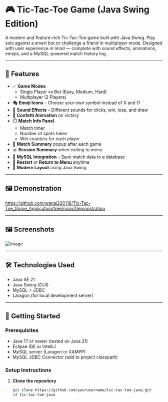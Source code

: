 # 🎮 Tic-Tac-Toe Game (Java Swing Edition)

A modern and feature-rich Tic-Tac-Toe game built with Java Swing. Play solo against a smart bot or challenge a friend in multiplayer mode. Designed with user experience in mind — complete with sound effects, animations, emojis, and a MySQL-powered match history log.

---

## 🧩 Features

- ✅ **Game Modes**
  - Single Player vs Bot (Easy, Medium, Hard)
  - Multiplayer (2 Players)
- 🎭 **Emoji Icons** – Choose your own symbol instead of X and O
- 🎵 **Sound Effects** – Different sounds for clicks, win, lose, and draw
- 🎉 **Confetti Animation** on victory
- ⏱️ **Match Info Panel**
  - Match timer
  - Number of spots taken
  - Win counters for each player
- 🧾 **Match Summary** popup after each game
- 📊 **Session Summary** when exiting to menu
- 💾 **MySQL Integration** – Save match data to a database
- 🔁 **Restart** or **Return to Menu** anytime
- 🎨 **Modern Layout** using Java Swing

---

## 🖼️ Demonstration

https://github.com/wanai220118/Tic-Tac-Toe_Game_Application/tree/main/Demonstration

---

## 🖼️ Screenshots

![image](https://github.com/user-attachments/assets/03acf74c-de05-4892-a1b1-18c7514480dd)

---

## 🛠️ Technologies Used

- Java SE 21
- Java Swing (GUI)
- MySQL + JDBC
- Laragon (for local development server)

---

## 🚀 Getting Started

### Prerequisites

- Java 17 or newer (tested on Java 21)
- Eclipse IDE or IntelliJ
- MySQL server (Laragon or XAMPP)
- MySQL JDBC Connector (add to project classpath)

### Setup Instructions

1. **Clone the repository**
   ```bash
   git clone https://github.com/yourusername/tic-tac-toe-java.git
   cd tic-tac-toe-java
